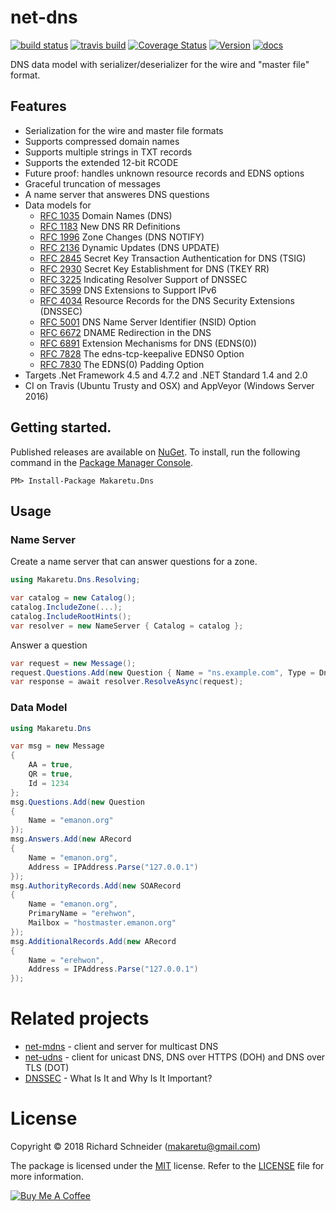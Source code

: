# net-dns

[![build status](https://ci.appveyor.com/api/projects/status/github/richardschneider/net-dns?branch=master&svg=true)](https://ci.appveyor.com/project/richardschneider/net-dns) 
[![travis build](https://travis-ci.org/richardschneider/net-dns.svg?branch=master)](https://travis-ci.org/richardschneider/net-dns)
[![Coverage Status](https://coveralls.io/repos/richardschneider/net-dns/badge.svg?branch=master&service=github)](https://coveralls.io/github/richardschneider/net-dns?branch=master)
[![Version](https://img.shields.io/nuget/v/Makaretu.Dns.svg)](https://www.nuget.org/packages/Makaretu.Dns)
[![docs](https://cdn.rawgit.com/richardschneider/net-dns/master/doc/images/docs-latest-green.svg)](https://richardschneider.github.io/net-dns/articles/intro.html)

DNS data model with serializer/deserializer for the wire and "master file" format.

## Features

- Serialization for the wire and master file formats
- Supports compressed domain names
- Supports multiple strings in TXT records
- Supports the extended 12-bit RCODE
- Future proof: handles unknown resource records and EDNS options
- Graceful truncation of messages
- A name server that answeres DNS questions
- Data models for
  - [RFC 1035](https://tools.ietf.org/html/rfc1035) Domain Names (DNS)
  - [RFC 1183](https://tools.ietf.org/html/rfc1183) New DNS RR Definitions
  - [RFC 1996](https://tools.ietf.org/html/rfc1996) Zone Changes (DNS NOTIFY)
  - [RFC 2136](https://tools.ietf.org/html/rfc2136) Dynamic Updates (DNS UPDATE)
  - [RFC 2845](https://tools.ietf.org/html/rfc2845) Secret Key Transaction Authentication for DNS (TSIG)
  - [RFC 2930](https://tools.ietf.org/html/rfc2930) Secret Key Establishment for DNS (TKEY RR)
  - [RFC 3225](https://tools.ietf.org/html/rfc3225) Indicating Resolver Support of DNSSEC
  - [RFC 3599](https://tools.ietf.org/html/rfc3596) DNS Extensions to Support IPv6
  - [RFC 4034](https://tools.ietf.org/html/rfc4034) Resource Records for the DNS Security Extensions (DNSSEC)
  - [RFC 5001](https://tools.ietf.org/html/rfc5001) DNS Name Server Identifier (NSID) Option
  - [RFC 6672](https://tools.ietf.org/html/rfc6672) DNAME Redirection in the DNS
  - [RFC 6891](https://tools.ietf.org/html/rfc6891) Extension Mechanisms for DNS (EDNS(0))
  - [RFC 7828](https://tools.ietf.org/html/rfc7828) The edns-tcp-keepalive EDNS0 Option
  - [RFC 7830](https://tools.ietf.org/html/rfc7830) The EDNS(0) Padding Option
- Targets .Net Framework 4.5 and 4.7.2 and .NET Standard 1.4 and 2.0
- CI on Travis (Ubuntu Trusty and OSX) and AppVeyor (Windows Server 2016)

## Getting started.

Published releases are available on [NuGet](https://www.nuget.org/packages/Makaretu.Dns/).  To install, run the following command in the [Package Manager Console](https://docs.nuget.org/docs/start-here/using-the-package-manager-console).

    PM> Install-Package Makaretu.Dns
    
## Usage

### Name Server

Create a name server that can answer questions for a zone.

```csharp
using Makaretu.Dns.Resolving;

var catalog = new Catalog();
catalog.IncludeZone(...);
catalog.IncludeRootHints();
var resolver = new NameServer { Catalog = catalog };
```

Answer a question

```csharp
var request = new Message();
request.Questions.Add(new Question { Name = "ns.example.com", Type = DnsType.AAAA });
var response = await resolver.ResolveAsync(request);
```

### Data Model

```csharp
using Makaretu.Dns

var msg = new Message
{
	AA = true,
	QR = true,
	Id = 1234
};
msg.Questions.Add(new Question 
{ 
	Name = "emanon.org" 
});
msg.Answers.Add(new ARecord 
{ 
	Name = "emanon.org",
	Address = IPAddress.Parse("127.0.0.1") 
});
msg.AuthorityRecords.Add(new SOARecord
{
	Name = "emanon.org",
	PrimaryName = "erehwon",
	Mailbox = "hostmaster.emanon.org"
});
msg.AdditionalRecords.Add(new ARecord 
{ 
	Name = "erehwon", 
	Address = IPAddress.Parse("127.0.0.1") 
});

```

# Related projects

- [net-mdns](https://github.com/richardschneider/net-mdns) - client and server for multicast DNS
- [net-udns](https://github.com/richardschneider/net-udns) - client for unicast DNS, DNS over HTTPS (DOH) and DNS over TLS (DOT)
- [DNSSEC](https://www.icann.org/resources/pages/dnssec-qaa-2014-01-29-en) -  What Is It and Why Is It Important?
 
# License
Copyright © 2018 Richard Schneider (makaretu@gmail.com)

The package is licensed under the [MIT](http://www.opensource.org/licenses/mit-license.php "Read more about the MIT license form") license. Refer to the [LICENSE](https://github.com/richardschneider/net-dns/blob/master/LICENSE) file for more information.

<a href="https://www.buymeacoffee.com/kmXOxKJ4E" target="_blank"><img src="https://www.buymeacoffee.com/assets/img/custom_images/yellow_img.png" alt="Buy Me A Coffee" style="height: auto !important;width: auto !important;" ></a>
